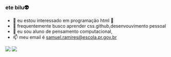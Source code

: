 ### ete bilu👽
- 💙 eu estou interessado em programação html 🐴
- 🌱 frequentemente busco aprender css.github,desenvouvimento pessoal
- 💚 eu sou aluno de pensamento computacional,
- 📫 meu email é samuel.ramires@escola.pr.gov.br

<!---
etebilu/etebilu is a ✨ special ✨ repository because its `README.md` (this file) appears on your GitHub profile.
You can click the Preview link to take a look at your changes.
--->
![](https://www.gifcen.com/wp-content/uploads/2023/07/zoro-gif.gif)
![](![image](https://github.com/etebilu/etebilu/assets/146146959/ca081519-9cab-47e7-b274-d9d2d032d158)
)
